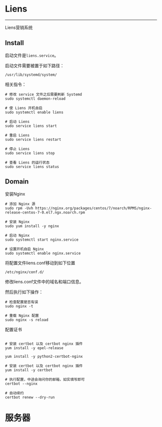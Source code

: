 # Liens

---

Liens营销系统

## Install

启动文件是`liens.service`。

启动文件需要被置于如下路径：

```shell script
/usr/lib/systemd/system/
```

相关指令：

```shell script
# 修改 service 文件之后需要刷新 Systemd
sudo systemctl daemon-reload

# 使 Liens 开机自启
sudo systemctl enable liens

# 启动 Liens
sudo service liens start

# 重启 Liens
sudo service liens restart

# 停止 Liens
sudo service liens stop

# 查看 Liens 的运行状态
sudo service liens status
```

## Domain

安装Nginx

```shell script
# 添加 Nginx 源
sudo rpm -Uvh https://nginx.org/packages/centos/7/noarch/RPMS/nginx-release-centos-7-0.el7.ngx.noarch.rpm

# 安装 Nginx
sudo yum install -y nginx

# 启动 Nginx
sudo systemctl start nginx.service

# 设置开机自启 Nginx
sudo systemctl enable nginx.service
```

将配置文件liens.conf移动到如下位置

```text
/etc/nginx/conf.d/
```

修改liens.conf文件中的域名和端口信息。

然后执行如下操作：

```shell script
# 检查配置是否有误
sudo nginx -t

# 重载 Nginx 配置
sudo nginx -s reload
```

配置证书

```shell script

# 安装 certbot 以及 certbot nginx 插件
yum install -y epel-release

yum install -y python2-certbot-nginx 

# 安装 certbot 以及 certbot nginx 插件
yum install -y certbot

# 执行配置，中途会询问你的邮箱，如实填写即可
certbot --nginx

# 自动续约
certbot renew --dry-run
```

# 服务器

